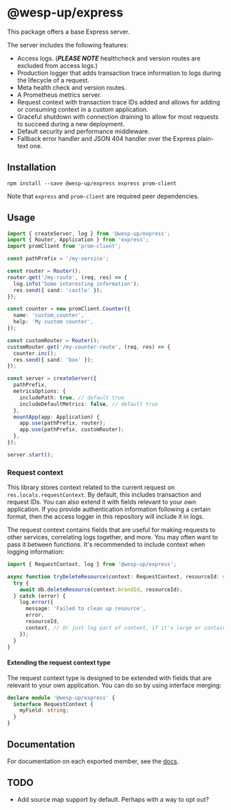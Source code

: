 # @wesp-up/express

This package offers a base Express server.

The server includes the following features:

- Access logs. (_**PLEASE NOTE**_ healthcheck and version routes are excluded from access logs.)
- Production logger that adds transaction trace information to logs during the lifecycle of a request.
- Meta health check and version routes.
- A Prometheus metrics server.
- Request context with transaction trace IDs added and allows for adding or consuming context in a custom application.
- Graceful shutdown with connection draining to allow for most requests to succeed during a new deployment.
- Default security and performance middleware.
- Fallback error handler and JSON 404 handler over the Express plain-text one.

## Installation

```shell
npm install --save @wesp-up/express express prom-client
```

Note that `express` and `prom-client` are required peer dependencies.

## Usage

```typescript
import { createServer, log } from '@wesp-up/express';
import { Router, Application } from 'express';
import promClient from 'prom-client';

const pathPrefix = '/my-service';

const router = Router();
router.get('/my-route', (req, res) => {
  log.info('Some interesting information');
  res.send({ sand: 'castle' });
});

const counter = new promClient.Counter({
  name: 'custom_counter',
  help: 'My custom counter',
});

const customRouter = Router();
customRouter.get('/my-counter-route', (req, res) => {
  counter.inc();
  res.send({ sand: 'box' });
});

const server = createServer({
  pathPrefix,
  metricsOptions: {
    includePath: true, // default true
    includeDefaultMetrics: false, // default true
  },
  mountApp(app: Application) {
    app.use(pathPrefix, router);
    app.use(pathPrefix, customRouter);
  },
});

server.start();
```

### Request context

This library stores context related to the current request on `res.locals.requestContext`. By default, this includes transaction
and request IDs. You can also extend it with fields relevant to your own application. If you provide authentication information
following a certain format, then the access logger in this repository will include it in logs.

The request context contains fields that are useful for making requests to other services, correlating logs together, and more.
You may often want to pass it between functions. It's recommended to include context when logging information:

```typescript
import { RequestContext, log } from '@wesp-up/express';

async function tryDeleteResource(context: RequestContext, resourceId: string) {
  try {
    await db.deleteResource(context.brandId, resourceId);
  } catch (error) {
    log.error({
      message: 'Failed to clean up resource',
      error,
      resourceId,
      context, // Or just log part of context, if it's large or contains sensitive data
    });
  }
}
```

#### Extending the request context type

The request context type is designed to be extended with fields that are relevant to your own application. You can do so by
using interface merging:

```typescript
declare module '@wesp-up/express' {
  interface RequestContext {
    myField: string;
  }
}
```

## Documentation

For documentation on each exported member, see the [docs](docs).

## TODO

- Add source map support by default. Perhaps with a way to opt out?
